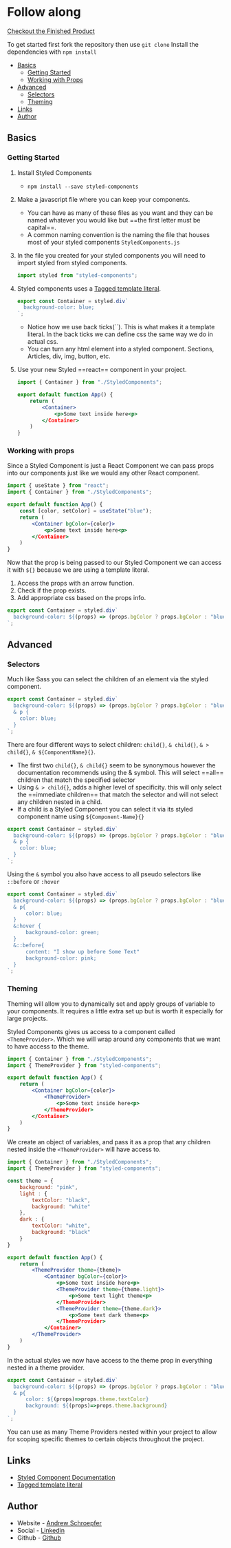 # Follow along

[Checkout the Finished Product](https://syntheticdesigner.github.io/styled-component-workshop/)

To get started first fork the repository then use `git clone`
Install the dependencies with `npm install`

- [Basics](#basics)
  - [Getting Started](#getting-started)
  - [Working with Props](#working-with-props)
- [Advanced](#advanced)
  - [Selectors](#selectors)
  - [Theming](#theming)
- [Links](#links)
- [Author](#author)

## Basics

### Getting Started

1. Install Styled Components
   - `npm install --save styled-components`
2. Make a javascript file where you can keep your components.
   - You can have as many of these files as you want and they can be named whatever you would like but ==the first letter must be capital==.
   - A common naming convention is the naming the file that houses most of your styled components `StyledComponents.js`
3. In the file you created for your styled components you will need to import styled from styled components.

   ```javascript
   import styled from "styled-components";
   ```

4. Styled components uses a [Tagged template literal](https://www.freecodecamp.org/news/a-quick-introduction-to-tagged-template-literals-2a07fd54bc1d/).

   ```javascript
   export const Container = styled.div`
     background-color: blue;
   `;
   ```

   - Notice how we use back ticks(``). This is what makes it a template literal. In the back ticks we can define css the same way we do in actual css.
   - You can turn any html element into a styled component. Sections, Articles, div, img, button, etc.

5. Use your new Styled ==react== component in your project.

   ```jsx
   import { Container } from "./StyledComponents";

   export default function App() {
       return (
           <Container>
               <p>Some text inside here<p>
           </Container>
       )
   }
   ```

### Working with props

Since a Styled Component is just a React Component we can pass props into our components just like we would any other React component.

```jsx
import { useState } from "react";
import { Container } from "./StyledComponents";

export default function App() {
    const [color, setColor] = useState("blue");
    return (
        <Container bgColor={color}>
            <p>Some text inside here<p>
        </Container>
    )
}
```

Now that the prop is being passed to our Styled Component we can access it with `${}` because we are using a template literal.

1. Access the props with an arrow function.
2. Check if the prop exists.
3. Add appropriate css based on the props info.

```javascript
export const Container = styled.div`
  background-color: ${(props) => (props.bgColor ? props.bgColor : "blue")};
`;
```

## Advanced

### Selectors

Much like Sass you can select the children of an element via the styled component.

```javascript
export const Container = styled.div`
  background-color: ${(props) => (props.bgColor ? props.bgColor : "blue")};
  & p {
    color: blue;
  }
`;
```

There are four different ways to select children: `child{}`, `& child{}`, `& > child{}`, `& ${ComponentName}{}`.

- The first two `child{}`, `& child{}` seem to be synonymous however the documentation recommends using the & symbol. This will select ==all== children that match the specified selector
- Using `& > child{}`, adds a higher level of specificity. this will only select the ==immediate children== that match the selector and will not select any children nested in a child.
- If a child is a Styled Component you can select it via its styled component name using `${Component-Name}{}`

```javascript
export const Container = styled.div`
  background-color: ${(props) => (props.bgColor ? props.bgColor : "blue")};
  & p {
    color: blue;
  }
`;
```

Using the `&` symbol you also have access to all pseudo selectors like `::before` or `:hover`

```javascript
export const Container = styled.div`
  background-color: ${(props) => (props.bgColor ? props.bgColor : "blue")};
  & p{
      color: blue;
  }
  &:hover {
      background-color: green;
  }
  &::before{
      content: "I show up before Some Text"
      background-color: pink;
  }
`;
```

### Theming

Theming will allow you to dynamically set and apply groups of variable to your components. It requires a little extra set up but is worth it especially for large projects.

Styled Components gives us access to a component called `<ThemeProvider>`. Which we will wrap around any components that we want to have access to the theme.

```jsx
import { Container } from "./StyledComponents";
import { ThemeProvider } from "styled-components";

export default function App() {
    return (
        <Container bgColor={color}>
            <ThemeProvider>
                <p>Some text inside here<p>
            </ThemeProvider>
        </Container>
    )
}
```

We create an object of variables, and pass it as a prop that any children nested inside the `<ThemeProvider>` will have access to.

```jsx
import { Container } from "./StyledComponents";
import { ThemeProvider } from "styled-components";

const theme = {
    background: "pink",
    light : {
        textColor: "black",
        background: "white"
    },
    dark : {
        textColor: "white",
        background: "black"
    }
}

export default function App() {
    return (
        <ThemeProvider theme={theme}>
            <Container bgColor={color}>
                <p>Some text inside here<p>
                <ThemeProvider theme={theme.light}>
                    <p>Some text light theme<p>
                </ThemeProvider>
                <ThemeProvider theme={theme.dark}>
                    <p>Some text dark theme<p>
                </ThemeProvider>
            </Container>
        </ThemeProvider>
    )
}
```

In the actual styles we now have access to the theme prop in everything nested in a theme provider.

```javascript
export const Container = styled.div`
  background-color: ${(props) => (props.bgColor ? props.bgColor : "blue")};
  & p{
      color: ${(props)=>props.theme.textColor}
      background: ${(props)=>props.theme.background}
  }
`;
```

You can use as many Theme Providers nested within your project to allow for scoping specific themes to certain objects throughout the project.

## Links

- [Styled Component Documentation](https://styled-components.com/docs/basics)
- [Tagged template literal](https://www.freecodecamp.org/news/a-quick-introduction-to-tagged-template-literals-2a07fd54bc1d/)

## Author

- Website - [Andrew Schroepfer](https://syntheticdesigner.github.io/)
- Social - [Linkedin](https://www.linkedin.com/in/andrew-schroepfer/)
- Github - [Github](https://github.com/SyntheticDesigner)